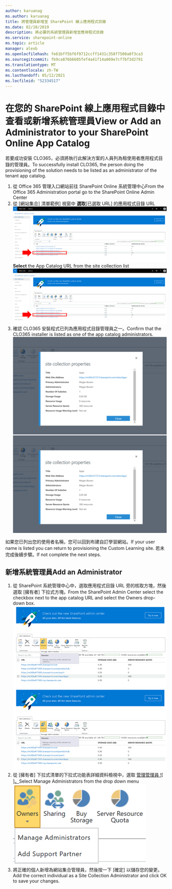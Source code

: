 ```yaml
---
author: karuanag
ms.author: karuanag
title: 將管理員新增至 SharePoint 線上應用程式目錄
ms.date: 02/10/2019
description: 將必要的系統管理員新增至應用程式目錄
ms.service: sharepoint-online
ms.topic: article
manager: alexb
ms.openlocfilehash: fe61bff5bf6f9712ccff1431c358f7500a0f3ca3
ms.sourcegitcommit: fb9ca876b6605fef4a41f14a069e7cf7bf3d2791
ms.translationtype: MT
ms.contentlocale: zh-TW
ms.lasthandoff: 05/12/2021
ms.locfileid: "52334517"
---
```

# <a name="view-or-add-an-administrator-to-your-sharepoint-online-app-catalog"></a><span data-ttu-id="c5a72-103">在您的 SharePoint 線上應用程式目錄中查看或新增系統管理員</span><span class="sxs-lookup"><span data-stu-id="c5a72-103">View or Add an Administrator to your SharePoint Online App Catalog</span></span>

<span data-ttu-id="c5a72-104">若要成功安裝 CLO365，必須將執行此解決方案的人員列為租使用者應用程式目錄的管理員。</span><span class="sxs-lookup"><span data-stu-id="c5a72-104">To successfully install CLO365, the person doing the provisioning of the solution needs to be listed as an administrator of the tenant app catalog.</span></span>

1. <span data-ttu-id="c5a72-105">從 Office 365 管理入口網站前往 SharePoint Online 系統管理中心</span><span class="sxs-lookup"><span data-stu-id="c5a72-105">From the Office 365 Administration portal go to the SharePoint Online Admin Center</span></span>
1. <span data-ttu-id="c5a72-106">從 [網站集合] 清單範例] 視窗中 **選取**[已選取 URL] 的應用程式目錄 URL ![ 。](media/appadmin_url.png)</span><span class="sxs-lookup"><span data-stu-id="c5a72-106">**Select** the App Catalog URL from the site collection list ![Sample window with URL selected.](media/appadmin_url.png)</span></span>
1. <span data-ttu-id="c5a72-107">確認 CLO365 安裝程式已列為應用程式目錄管理員之一。</span><span class="sxs-lookup"><span data-stu-id="c5a72-107">Confirm that the CLO365 installer is listed as one of the app catalog administrators.</span></span>
<span data-ttu-id="c5a72-108">![[網站集合屬性] 對話方塊](media/appadmin_dialog.png)</span><span class="sxs-lookup"><span data-stu-id="c5a72-108">![Site collection properties dialog](media/appadmin_dialog.png)</span></span>

<span data-ttu-id="c5a72-109">如果您已列出您的使用者名稱，您可以回到布建自訂學習網站。</span><span class="sxs-lookup"><span data-stu-id="c5a72-109">If your user name is listed you can return to provisioning the Custom Learning site.</span></span>  <span data-ttu-id="c5a72-110">若未完成後續步驟。</span><span class="sxs-lookup"><span data-stu-id="c5a72-110">If not complete the next steps.</span></span> 

## <a name="add-an-administrator"></a><span data-ttu-id="c5a72-111">新增系統管理員</span><span class="sxs-lookup"><span data-stu-id="c5a72-111">Add an Administrator</span></span>

1. <span data-ttu-id="c5a72-112">從 SharePoint 系統管理中心中，選取應用程式目錄 URL 旁的核取方塊，然後選取 [擁有者] 下拉式方塊。</span><span class="sxs-lookup"><span data-stu-id="c5a72-112">From the SharePoint Admin Center select the checkbox next to the app catalog URL and select the Owners drop-down box.</span></span>
<span data-ttu-id="c5a72-113">![在 [網站集合] 索引標籤上選取的 [擁有者] 選項。](media/appadmin_owner.png)</span><span class="sxs-lookup"><span data-stu-id="c5a72-113">![The Owners option selected on the Site Collections tab.](media/appadmin_owner.png)</span></span>
1. <span data-ttu-id="c5a72-114">從 [擁有者] 下拉式清單的下拉式功能表詳細資料檢視中，選取 [管理管理員 ![ ]。](media/appadmin_manage.png)</span><span class="sxs-lookup"><span data-stu-id="c5a72-114">Select Manage Administrators from the drop down menu ![Detail view of the Owners dropdown.](media/appadmin_manage.png)</span></span>
1. <span data-ttu-id="c5a72-115">將正確的個人新增為網站集合管理員，然後按一下 [確定] 以儲存您的變更。</span><span class="sxs-lookup"><span data-stu-id="c5a72-115">Add the correct individual as a Site Collection Administrator and click OK to save your changes.</span></span>
